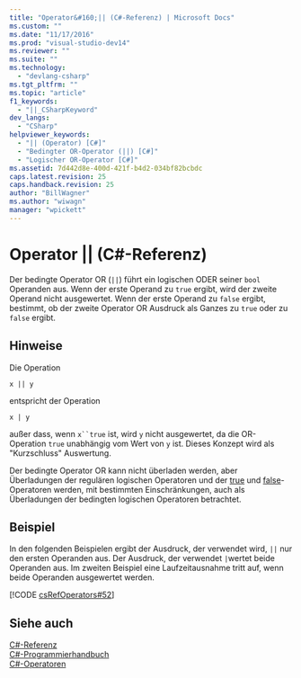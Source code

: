 ```yaml
---
title: "Operator&#160;|| (C#-Referenz) | Microsoft Docs"
ms.custom: ""
ms.date: "11/17/2016"
ms.prod: "visual-studio-dev14"
ms.reviewer: ""
ms.suite: ""
ms.technology: 
  - "devlang-csharp"
ms.tgt_pltfrm: ""
ms.topic: "article"
f1_keywords: 
  - "||_CSharpKeyword"
dev_langs: 
  - "CSharp"
helpviewer_keywords: 
  - "|| (Operator) [C#]"
  - "Bedingter OR-Operator (||) [C#]"
  - "Logischer OR-Operator [C#]"
ms.assetid: 7d442d8e-400d-421f-b4d2-034bf82bcbdc
caps.latest.revision: 25
caps.handback.revision: 25
author: "BillWagner"
ms.author: "wiwagn"
manager: "wpickett"
---
```

# Operator&#160;|| (C#-Referenz)
Der bedingte Operator OR \(`||`\) führt ein logischen ODER seiner `bool` Operanden aus.  Wenn der erste Operand zu `true` ergibt, wird der zweite Operand nicht ausgewertet.  Wenn der erste Operand zu `false` ergibt, bestimmt, ob der zweite Operator OR Ausdruck als Ganzes zu `true` oder zu `false` ergibt.  
  
## Hinweise  
 Die Operation  
  
```  
x || y  
```  
  
 entspricht der Operation  
  
```  
x | y  
```  
  
 außer dass, wenn `x``true` ist, wird `y` nicht ausgewertet, da die OR\-Operation `true` unabhängig vom Wert von `y` ist.  Dieses Konzept wird als "Kurzschluss" Auswertung.  
  
 Der bedingte Operator OR kann nicht überladen werden, aber Überladungen der regulären logischen Operatoren und der [true](../../../csharp/language-reference/keywords/true.md) und [false](../../../csharp/language-reference/keywords/false.md)\-Operatoren werden, mit bestimmten Einschränkungen, auch als Überladungen der bedingten logischen Operatoren betrachtet.  
  
## Beispiel  
 In den folgenden Beispielen ergibt der Ausdruck, der verwendet wird, `||` nur den ersten Operanden aus.  Der Ausdruck, der verwendet `|`wertet beide Operanden aus.  Im zweiten Beispiel eine Laufzeitausnahme tritt auf, wenn beide Operanden ausgewertet werden.  
  
 [!CODE [csRefOperators#52](../CodeSnippet/VS_Snippets_VBCSharp/csrefOperators#52)]  
  
## Siehe auch  
 [C\#\-Referenz](../../../csharp/language-reference/index.md)   
 [C\#\-Programmierhandbuch](../../../csharp/programming-guide/index.md)   
 [C\#\-Operatoren](../../../csharp/language-reference/operators/index.md)